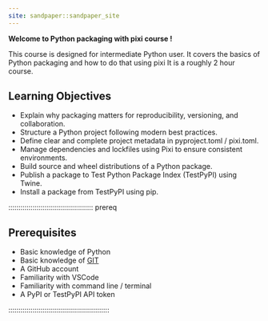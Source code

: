 ```yaml
---
site: sandpaper::sandpaper_site
---
```


<!--This is a new lesson built with [The Carpentries Workbench][workbench]. 
[workbench]: https://carpentries.github.io/sandpaper-docs-->

**Welcome to Python packaging with pixi course !**

This course is designed for intermediate Python user.
It covers the basics of Python packaging and how to do that using pixi
It is a roughly 2 hour course.


## Learning Objectives

- Explain why packaging matters for reproducibility, versioning, and collaboration.
- Structure a Python project following modern best practices.
- Define clear and complete project metadata in pyproject.toml / pixi.toml.
- Manage dependencies and lockfiles using Pixi to ensure consistent environments.
- Build source and wheel distributions of a Python package.
- Publish a package to Test Python Package Index (TestPyPI) using Twine.
- Install a package from TestPyPI using pip.

:::::::::::::::::::::::::::::::::::::::::: prereq
## Prerequisites

  - Basic knowledge of Python
  - Basic knowledge of [GIT](https://swcarpentry.github.io/git-novice/)
  - A GitHub account
  - Familiarity with VSCode
  - Familiarity with command line / terminal
  - A PyPI or TestPyPI API token

::::::::::::::::::::::::::::::::::::::::::::::::::

